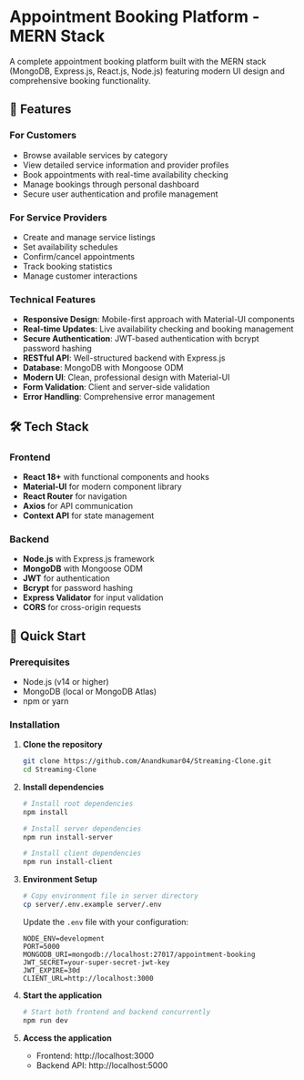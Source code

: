 # Appointment Booking Platform - MERN Stack

A complete appointment booking platform built with the MERN stack (MongoDB, Express.js, React.js, Node.js) featuring modern UI design and comprehensive booking functionality.

## 🚀 Features

### For Customers
- Browse available services by category
- View detailed service information and provider profiles
- Book appointments with real-time availability checking
- Manage bookings through personal dashboard
- Secure user authentication and profile management

### For Service Providers
- Create and manage service listings
- Set availability schedules
- Confirm/cancel appointments
- Track booking statistics
- Manage customer interactions

### Technical Features
- **Responsive Design**: Mobile-first approach with Material-UI components
- **Real-time Updates**: Live availability checking and booking management
- **Secure Authentication**: JWT-based authentication with bcrypt password hashing
- **RESTful API**: Well-structured backend with Express.js
- **Database**: MongoDB with Mongoose ODM
- **Modern UI**: Clean, professional design with Material-UI
- **Form Validation**: Client and server-side validation
- **Error Handling**: Comprehensive error management

## 🛠️ Tech Stack

### Frontend
- **React 18+** with functional components and hooks
- **Material-UI** for modern component library
- **React Router** for navigation
- **Axios** for API communication
- **Context API** for state management

### Backend
- **Node.js** with Express.js framework
- **MongoDB** with Mongoose ODM
- **JWT** for authentication
- **Bcrypt** for password hashing
- **Express Validator** for input validation
- **CORS** for cross-origin requests

## 🚀 Quick Start

### Prerequisites
- Node.js (v14 or higher)
- MongoDB (local or MongoDB Atlas)
- npm or yarn

### Installation

1. **Clone the repository**
   ```bash
   git clone https://github.com/Anandkumar04/Streaming-Clone.git
   cd Streaming-Clone
   ```

2. **Install dependencies**
   ```bash
   # Install root dependencies
   npm install
   
   # Install server dependencies
   npm run install-server
   
   # Install client dependencies
   npm run install-client
   ```

3. **Environment Setup**
   ```bash
   # Copy environment file in server directory
   cp server/.env.example server/.env
   ```
   
   Update the `.env` file with your configuration:
   ```env
   NODE_ENV=development
   PORT=5000
   MONGODB_URI=mongodb://localhost:27017/appointment-booking
   JWT_SECRET=your-super-secret-jwt-key
   JWT_EXPIRE=30d
   CLIENT_URL=http://localhost:3000
   ```

4. **Start the application**
   ```bash
   # Start both frontend and backend concurrently
   npm run dev
   ```

5. **Access the application**
   - Frontend: http://localhost:3000
   - Backend API: http://localhost:5000


